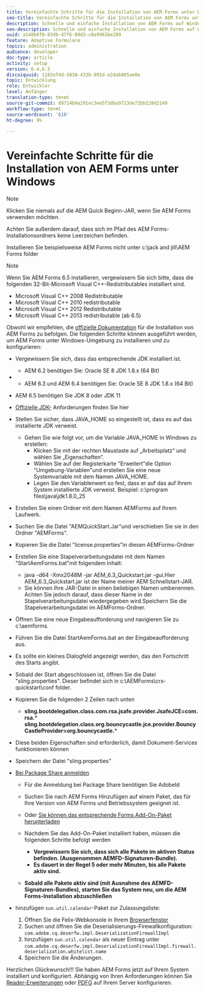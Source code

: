 ```yaml
---
title: Vereinfachte Schritte für die Installation von AEM Forms unter Windows
seo-title: Vereinfachte Schritte für die Installation von AEM Forms unter Windows
description: Schnelle und einfache Installation von AEM Forms auf Windows
seo-description: Schnelle und einfache Installation von AEM Forms auf Windows
uuid: a148b8f0-83db-47f6-89d3-c8a9961be289
feature: Adaptive Formulare
topics: administration
audience: developer
doc-type: article
activity: setup
version: 6.4,6.5
discoiquuid: 1182ef4d-5838-433b-991d-e24ab805ae0e
topic: Entwicklung
role: Entwickler
level: Anfänger
translation-type: tm+mt
source-git-commit: d9714b9a291ec3ee5f3dba9723de72bb120d2149
workflow-type: tm+mt
source-wordcount: '618'
ht-degree: 9%

---
```



# Vereinfachte Schritte für die Installation von AEM Forms unter Windows

>[!NOTE]
>
>Klicken Sie niemals auf die AEM Quick Beginn-JAR, wenn Sie AEM Forms verwenden möchten.
>
>Achten Sie außerdem darauf, dass sich im Pfad des AEM Forms-Installationsordners keine Leerzeichen befinden.
>
>Installieren Sie beispielsweise AEM Forms nicht unter c:\jack and jill\AEM Forms folder

>[!NOTE]
>
>Wenn Sie AEM Forms 6.5 installieren, vergewissern Sie sich bitte, dass die folgenden 32-Bit-Microsoft Visual C++-Redistributables installiert sind.
>
>* Microsoft Visual C++ 2008 Redistributable
>* Microsoft Visual C++ 2010 redistributable
>* Microsoft Visual C++ 2012 Redistributable
>* Microsoft Visual C++ 2013 redistributable (ab 6.5)


Obwohl wir empfehlen, die [offizielle Dokumentation](https://helpx.adobe.com/de/experience-manager/6-3/forms/using/installing-configuring-aem-forms-osgi.html) für die Installation von AEM Forms zu befolgen. Die folgenden Schritte können ausgeführt werden, um AEM Forms unter Windows-Umgebung zu installieren und zu konfigurieren:

* Vergewissern Sie sich, dass das entsprechende JDK installiert ist.
   * AEM 6.2 benötigen Sie: Oracle SE 8 JDK 1.8.x (64 Bit)
* 
   * AEM 6.3 und AEM 6.4 benötigen Sie: Oracle SE 8 JDK 1.8.x (64 Bit)
* AEM 6.5 benötigen Sie JDK 8 oder JDK 11
* [Offizielle JDK-](https://helpx.adobe.com/de/experience-manager/6-3/sites/deploying/using/technical-requirements.html) Anforderungen finden Sie hier
* Stellen Sie sicher, dass JAVA_HOME so eingestellt ist, dass es auf das installierte JDK verweist.
   * Gehen Sie wie folgt vor, um die Variable JAVA_HOME in Windows zu erstellen:
      * Klicken Sie mit der rechten Maustaste auf „Arbeitsplatz“ und wählen Sie „Eigenschaften“.
      * Wählen Sie auf der Registerkarte &quot;Erweitert&quot;die Option &quot;Umgebung-Variablen&quot;und erstellen Sie eine neue Systemvariable mit dem Namen JAVA_HOME.
      * Legen Sie den Variablenwert so fest, dass er auf das auf Ihrem System installierte JDK verweist. Beispiel: c:\program files\java\jdk1.8.0_25

* Erstellen Sie einen Ordner mit dem Namen AEMForms auf Ihrem Laufwerk.
* Suchen Sie die Datei &quot;AEMQuickStart.Jar&quot;und verschieben Sie sie in den Ordner &quot;AEMForms&quot;.
* Kopieren Sie die Datei &quot;license.properties&quot;in diesen AEMForms-Ordner
* Erstellen Sie eine Stapelverarbeitungsdatei mit dem Namen &quot;StartAemForms.bat&quot;mit folgendem Inhalt:
   * java -d64 -Xmx2048M -jar AEM_6.3_Quickstart.jar -gui.Hier AEM_6.3_Quickstart.jar ist der Name meiner AEM Schnellstart-JAR.
   * Sie können Ihre JAR-Datei in einen beliebigen Namen umbenennen. Achten Sie jedoch darauf, dass dieser Name in der Stapelverarbeitungsdatei wiedergegeben wird.Speichern Sie die Stapelverarbeitungsdatei im AEMForms-Ordner.

* Öffnen Sie eine neue Eingabeaufforderung und navigieren Sie zu c:\aemforms.

* Führen Sie die Datei StartAemForms.bat an der Eingabeaufforderung aus.

* Es sollte ein kleines Dialogfeld angezeigt werden, das den Fortschritt des Starts angibt.

* Sobald der Start abgeschlossen ist, öffnen Sie die Datei &quot;sling.properties&quot;. Dieser befindet sich in c:\AEMForms\crx-quickstart\conf folder.

* Kopieren Sie die folgenden 2 Zeilen nach unten
   * **sling.bootdelegation.class.com.rsa.jsafe.provider.JsafeJCE=com.rsa.*** **sling.bootdelegation.class.org.bouncycastle.jce.provider.BouncyCastleProvider=org.bouncycastle.***
* Diese beiden Eigenschaften sind erforderlich, damit Dokument-Services funktionieren können
* Speichern der Datei &quot;sling.properties&quot;

* [Bei Package Share anmelden](http://localhost:4502/crx/packageshare/login.html)

   * Für die Anmeldung bei Package Share benötigen Sie AdobeId
   * Suchen Sie nach AEM Forms Hinzufügen auf einem Paket, das für Ihre Version von AEM Forms und Betriebssystem geeignet ist.
   * Oder [Sie können das entsprechende Forms Add-On-Paket herunterladen](https://helpx.adobe.com/aem-forms/kb/aem-forms-releases.html)
   * Nachdem Sie das Add-On-Paket installiert haben, müssen die folgenden Schritte befolgt werden

      * **Vergewissern Sie sich, dass sich alle Pakete im aktiven Status befinden. (Ausgenommen AEMFD-Signaturen-Bundle).**
      * **Es dauert in der Regel 5 oder mehr Minuten, bis alle Pakete aktiv sind.**
   * **Sobald alle Pakete aktiv sind (mit Ausnahme des AEMFD-Signaturen-Bundles), starten Sie das System neu, um die AEM Forms-Installation abzuschließen**


* hinzufügen `sun.util.calendar`-Paket zur Zulassungsliste:

   1. Öffnen Sie die Felix-Webkonsole in Ihrem [Browserfenster](http://localhost:4502/system/console/configMgr)
   2. Suchen und öffnen Sie die Deserialisierungs-Firewallkonfiguration: `com.adobe.cq.deserfw.impl.DeserializationFirewallImpl`
   3. hinzufügen `sun.util.calendar` als neuer Eintrag unter `com.adobe.cq.deserfw.impl.DeserializationFirewallImpl.firewall.deserialization.whitelist.name`
   4. Speichern Sie die Änderungen.

Herzlichen Glückwunsch!!! Sie haben AEM Forms jetzt auf Ihrem System installiert und konfiguriert.
Abhängig von Ihren Anforderungen können Sie [Reader-Erweiterungen](https://helpx.adobe.com/experience-manager/6-3/forms/using/configuring-document-services.html) oder [ PDFG](https://helpx.adobe.com/experience-manager/6-3/forms/using/install-configure-pdf-generator.html) auf Ihrem Server konfigurieren.
